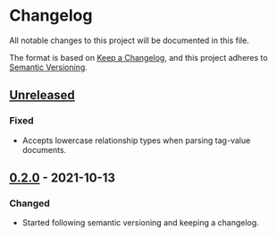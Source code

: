 <!--
SPDX-FileCopyrightText: 2021 HH Partners
 
SPDX-License-Identifier: MIT
 -->

# Changelog

All notable changes to this project will be documented in this file.

The format is based on [Keep a Changelog](https://keepachangelog.com/en/1.0.0/),
and this project adheres to [Semantic Versioning](https://semver.org/spec/v2.0.0.html).

## [Unreleased]

### Fixed

- Accepts lowercase relationship types when parsing tag-value documents.

## [0.2.0] - 2021-10-13

### Changed

- Started following semantic versioning and keeping a changelog.

[unreleased]: https://github.com/doubleopen-project/spdx-rs/compare/v0.2.0...HEAD
[0.2.0]: https://github.com/doubleopen-project/spdx-rs/compare/v0.1.0...v0.2.0
